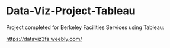 # Data-Viz-Project-Tableau
Project completed for Berkeley Facilities Services using Tableau:

https://dataviz3fs.weebly.com/

